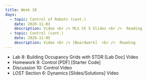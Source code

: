 ```yaml
---
title: Week 10
days:
  - topic: Control of Robots (cont.)
    date: 2020-11-03
    description: Video <br /> MLS Ch 5 Slides <br />  Reading
  - topic: Control (cont.)
    date: 2020-11-05
    description: Video <br /> [Boardwork]  <br />  Reading
---
```


- Lab 8: Building Occupancy Grids with STDR [Lab Doc] Video
- Homework 9: Control [PDF] [Starter Code]
- Discussion 10: Control Video
- LOST Section 6: Dynamics [Slides/Solutions] Video



